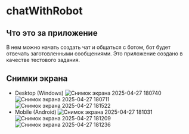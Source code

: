 # chatWithRobot
## Что это за приложение
В нем можно начать создать чат и общаться с ботом, бот будет отвечать заготовленными сообщениями. Это приложение создано в качестве тестового задания.
## Снимки экрана
* Desktop (Windows)
  ![Снимок экрана 2025-04-27 180740](https://github.com/user-attachments/assets/e41ea42e-c930-422b-a5de-80c9c9047445)
  ![Снимок экрана 2025-04-27 180711](https://github.com/user-attachments/assets/3eed2ef5-3036-405a-bf13-8c3d4c3c7f0e)
  ![Снимок экрана 2025-04-27 181522](https://github.com/user-attachments/assets/bcbfba85-9cac-4148-9340-88dd6696333f)
* Mobile (Android)
  ![Снимок экрана 2025-04-27 181031](https://github.com/user-attachments/assets/bd6cfb08-21e9-41a7-9b0b-c140e4a6fd3d)
  ![Снимок экрана 2025-04-27 181209](https://github.com/user-attachments/assets/74b27381-ec65-4c84-9996-2326957c63c6)
  ![Снимок экрана 2025-04-27 181236](https://github.com/user-attachments/assets/9d313f2c-2326-4602-863f-ef4808f3e2c2)
